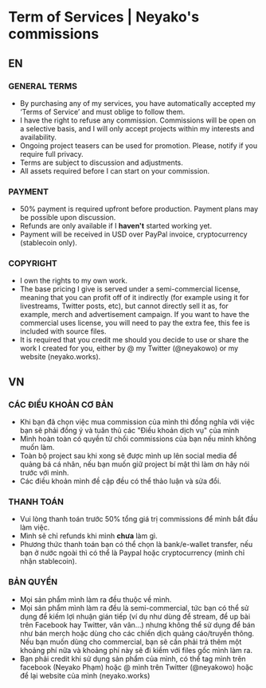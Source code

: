 # Term of Services | Neyako's commissions

## **EN**
### **GENERAL TERMS**
- By purchasing any of my services, you have automatically accepted my ‘Terms of Service’ and must oblige to follow them.
- I have the right to refuse any commission. Commissions will be open on a selective basis, and I will only accept projects within my interests and availability.
- Ongoing project teasers can be used for promotion. Please, notify if you require full privacy.
- Terms are subject to discussion and adjustments.
- All assets required before I can start on your commission.

### **PAYMENT**
- 50% payment is required upfront before production. Payment plans may be possible upon discussion.
- Refunds are only available if I **haven't** started working yet.
- Payment will be received in USD over PayPal invoice, cryptocurrency (stablecoin only).

### **COPYRIGHT**
- I own the rights to my own work.
- The base pricing I give is served under a semi-commercial license, meaning that you can profit off of it indirectly (for example using it for livestreams, Twitter posts, etc), but cannot directly sell it as, for example, merch and advertisement campaign. If you want to have the commercial uses license, you will need to pay the extra fee, this fee is included with source files.
- It is required that you credit me should you decide to use or share the work I created for you, either by @ my Twitter (@neyakowo) or my website (neyako.works).

## **VN**
### **CÁC ĐIỀU KHOẢN CƠ BẢN**
- Khi bạn đã chọn việc mua commission của mình thì đồng nghĩa với việc bạn sẽ phải đồng ý và tuân thủ các "Điều khoản dịch vụ" của mình
- Mình hoàn toàn có quyền từ chối commissions của bạn nếu mình không muốn làm.
- Toàn bộ project sau khi xong sẽ được mình up lên social media để quảng bá cá nhân, nếu bạn muốn giữ project bí mật thì làm ơn hãy nói trước với mình.
- Các điều khoản mình đề cập đều có thể thảo luận và sửa đổi.

### **THANH TOÁN**
- Vui lòng thanh toán trước 50% tổng giá trị commissions để mình bắt đầu làm việc.
- Mình sẽ chỉ refunds khi mình **chưa** làm gì.
- Phương thức thanh toán bạn có thể chọn là bank/e-wallet transfer, nếu bạn ở nước ngoài thì có thể là Paypal hoặc cryptocurrency (mình chỉ nhận stablecoin).

### **BẢN QUYỀN**
- Mọi sản phẩm mình làm ra đều thuộc về mình.
- Mọi sản phẩm mình làm ra đều là semi-commercial, tức bạn có thể sử dụng để kiếm lợi nhuận gián tiếp (ví dụ như dùng để stream, để up bài trên Facebook hay Twitter, vân vân...) nhưng không thể sử dụng để bán như bán merch hoặc dùng cho các chiến dịch quảng cáo/truyền thông. Nếu bạn muốn dùng cho commercial, bạn sẽ cần phải trả thêm một khoảng phí nữa và khoảng phí này sẽ đi kiềm với files gốc mình làm ra.
- Bạn phải credit khi sử dụng sản phẩm của mình, có thể tag mình trên facebook (Neyako Phạm) hoặc @ mình trên Twitter (@neyakowo) hoặc để lại website của mình (neyako.works)
